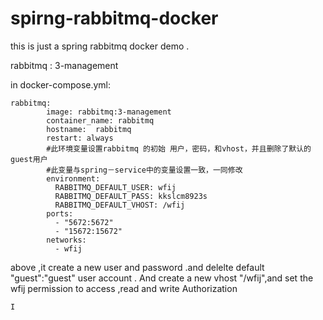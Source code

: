 # spirng-rabbitmq-docker

this is just a spring rabbitmq docker demo  .

rabbitmq : 3-management  

in docker-compose.yml:

	rabbitmq:
		    image: rabbitmq:3-management
		    container_name: rabbitmq
		    hostname:  rabbitmq
		    restart: always
		    #此环境变量设置rabbitmq 的初始 用户，密码，和vhost，并且删除了默认的guest用户
		    #此变量与spring－service中的变量设置一致，一同修改
		    environment:
		      RABBITMQ_DEFAULT_USER: wfij
		      RABBITMQ_DEFAULT_PASS: kkslcm8923s
		      RABBITMQ_DEFAULT_VHOST: /wfij
		    ports:
		      - "5672:5672"
		      - "15672:15672"
		    networks:
		      - wfij


above ,it create a new user and password .and delelte default "guest":"guest" user account . And create a new vhost "/wfij",and set the wfij permission to access ,read and write Authorization

	I